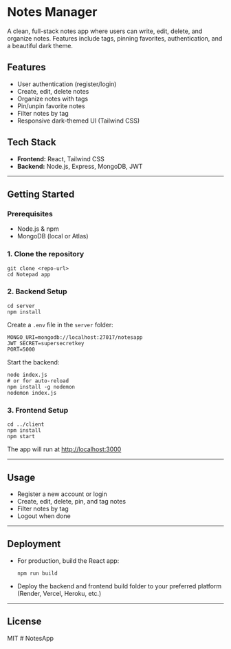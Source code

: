 # Notes Manager

A clean, full-stack notes app where users can write, edit, delete, and organize notes. Features include tags, pinning favorites, authentication, and a beautiful dark theme.

## Features
- User authentication (register/login)
- Create, edit, delete notes
- Organize notes with tags
- Pin/unpin favorite notes
- Filter notes by tag
- Responsive dark-themed UI (Tailwind CSS)

## Tech Stack
- **Frontend:** React, Tailwind CSS
- **Backend:** Node.js, Express, MongoDB, JWT

---

## Getting Started

### Prerequisites
- Node.js & npm
- MongoDB (local or Atlas)

### 1. Clone the repository
```
git clone <repo-url>
cd Notepad app
```

### 2. Backend Setup
```
cd server
npm install
```
Create a `.env` file in the `server` folder:
```
MONGO_URI=mongodb://localhost:27017/notesapp
JWT_SECRET=supersecretkey
PORT=5000
```
Start the backend:
```
node index.js
# or for auto-reload
npm install -g nodemon
nodemon index.js
```

### 3. Frontend Setup
```
cd ../client
npm install
npm start
```
The app will run at [http://localhost:3000](http://localhost:3000)

---

## Usage
- Register a new account or login
- Create, edit, delete, pin, and tag notes
- Filter notes by tag
- Logout when done

---

## Deployment
- For production, build the React app:
  ```
  npm run build
  ```
- Deploy the backend and frontend build folder to your preferred platform (Render, Vercel, Heroku, etc.)

---

## License
MIT #   N o t e s A p p  
 